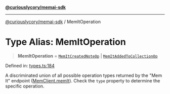 [**@curiouslycory/memai-sdk**](../README.md)

***

[@curiouslycory/memai-sdk](../globals.md) / MemItOperation

# Type Alias: MemItOperation

> **MemItOperation** = [`MemItCreatedNoteOp`](MemItCreatedNoteOp.md) \| [`MemItAddedToCollectionOp`](MemItAddedToCollectionOp.md)

Defined in: [types.ts:184](https://github.com/CuriouslyCory/memai-sdk/blob/2dc092db422a3b9a254f20bc4198878b95379825/src/types.ts#L184)

A discriminated union of all possible operation types returned by the "Mem It" endpoint ([MemClient.memIt](../classes/MemClient.md#memit)).
Check the `type` property to determine the specific operation.
